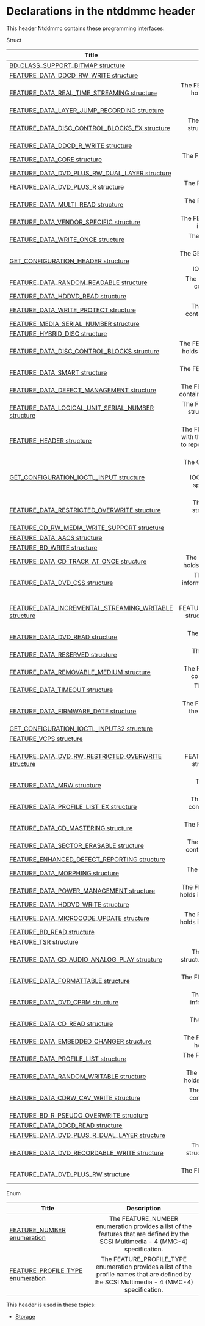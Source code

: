 # Declarations in the ntddmmc header
This header Ntddmmc contains these programming interfaces:

Struct

| Title        | Description    |
| ------------- |:-------------:|
| [BD_CLASS_SUPPORT_BITMAP structure](ns-ntddmmc--bd-class-support-bitmap.md) | TBD |
| [FEATURE_DATA_DDCD_RW_WRITE structure](ns-ntddmmc--feature-data-ddcd-rw-write.md) | TBD |
| [FEATURE_DATA_REAL_TIME_STREAMING structure](ns-ntddmmc--feature-data-real-time-streaming.md) | The FEATURE_DATA_REAL_TIME_STREAMING structure holds information about the Real Time Streaming feature. |
| [FEATURE_DATA_LAYER_JUMP_RECORDING structure](ns-ntddmmc--feature-data-layer-jump-recording.md) | TBD |
| [FEATURE_DATA_DISC_CONTROL_BLOCKS_EX structure](ns-ntddmmc--feature-data-disc-control-blocks-ex.md) | The FEATURE_DATA_DISC_CONTROL_BLOCKS_EX structure holds the data reported for a Disc Control Block. |
| [FEATURE_DATA_DDCD_R_WRITE structure](ns-ntddmmc--feature-data-ddcd-r-write.md) | TBD |
| [FEATURE_DATA_CORE structure](ns-ntddmmc--feature-data-core.md) | The FEATURE_DATA_CORE structure holds data for the Core feature descriptor. |
| [FEATURE_DATA_DVD_PLUS_RW_DUAL_LAYER structure](ns-ntddmmc--feature-data-dvd-plus-rw-dual-layer.md) | TBD |
| [FEATURE_DATA_DVD_PLUS_R structure](ns-ntddmmc--feature-data-dvd-plus-r.md) | The FEATURE_DATA_DVD_PLUS_R structure contains information about the DVD+R feature. |
| [FEATURE_DATA_MULTI_READ structure](ns-ntddmmc--feature-data-multi-read.md) | The FEATURE_DATA_MULTI_READ structure contains data for the multiread feature. |
| [FEATURE_DATA_VENDOR_SPECIFIC structure](ns-ntddmmc--feature-data-vendor-specific.md) | The FEATURE_DATA_VENDOR_SPECIFIC structure holds information about a vendor-specific feature. |
| [FEATURE_DATA_WRITE_ONCE structure](ns-ntddmmc--feature-data-write-once.md) | The FEATURE_DATA_WRITE_ONCE structure holds information for the Write Once feature. |
| [GET_CONFIGURATION_HEADER structure](ns-ntddmmc--get-configuration-header.md) | The GET_CONFIGURATION_HEADER structure is used to format the output data retrieved by the IOCTL_CDROM_GET_CONFIGURATION request. |
| [FEATURE_DATA_RANDOM_READABLE structure](ns-ntddmmc--feature-data-random-readable.md) | The FEATURE_DATA_RANDOM_READABLE structure contains data for the random readable feature. |
| [FEATURE_DATA_HDDVD_READ structure](ns-ntddmmc--feature-data-hddvd-read.md) | TBD |
| [FEATURE_DATA_WRITE_PROTECT structure](ns-ntddmmc--feature-data-write-protect.md) | The FEATURE_DATA_WRITE_PROTECT structure contains information about the Write Protect feature. |
| [FEATURE_MEDIA_SERIAL_NUMBER structure](ns-ntddmmc--feature-media-serial-number.md) | TBD |
| [FEATURE_HYBRID_DISC structure](ns-ntddmmc--feature-hybrid-disc.md) | TBD |
| [FEATURE_DATA_DISC_CONTROL_BLOCKS structure](ns-ntddmmc--feature-data-disc-control-blocks.md) | The FEATURE_DATA_DISC_CONTROL_BLOCKS structure holds an array of the data reported for the Disc Control Block feature. |
| [FEATURE_DATA_SMART structure](ns-ntddmmc--feature-data-smart.md) | The FEATURE_DATA_SMART structure holds data for the S.M.A.R.T. feature. |
| [FEATURE_DATA_DEFECT_MANAGEMENT structure](ns-ntddmmc--feature-data-defect-management.md) | The FEATURE_DATA_DEFECT_MANAGEMENT structure contains information for the Defect Management feature. |
| [FEATURE_DATA_LOGICAL_UNIT_SERIAL_NUMBER structure](ns-ntddmmc--feature-data-logical-unit-serial-number.md) | The FEATURE_DATA_LOGICAL_UNIT_SERIAL_NUMBER structure holds information about the Device Serial Number feature. |
| [FEATURE_HEADER structure](ns-ntddmmc--feature-header.md) | The FEATURE_HEADER structure is used in conjunction with the IOCTL_CDROM_GET_CONFIGURATION request to report header information for both feature and profile descriptors. |
| [GET_CONFIGURATION_IOCTL_INPUT structure](ns-ntddmmc--get-configuration-ioctl-input.md) | The GET_CONFIGURATION_IOCTL_INPUT structure is used in conjunction with the IOCTL_CDROM_GET_CONFIGURATION request to specify the sort of feature data that the request retrieves. |
| [FEATURE_DATA_RESTRICTED_OVERWRITE structure](ns-ntddmmc--feature-data-restricted-overwrite.md) | The FEATURE_DATA_RESTRICTED_OVERWRITE structure holds information about the Restricted Overwrite feature. |
| [FEATURE_CD_RW_MEDIA_WRITE_SUPPORT structure](ns-ntddmmc--feature-cd-rw-media-write-support.md) | TBD |
| [FEATURE_DATA_AACS structure](ns-ntddmmc--feature-data-aacs.md) | TBD |
| [FEATURE_BD_WRITE structure](ns-ntddmmc--feature-bd-write.md) | TBD |
| [FEATURE_DATA_CD_TRACK_AT_ONCE structure](ns-ntddmmc--feature-data-cd-track-at-once.md) | The FEATURE_DATA_CD_TRACK_AT_ONCE structure holds information about the CD Track at Once feature. |
| [FEATURE_DATA_DVD_CSS structure](ns-ntddmmc--feature-data-dvd-css.md) | The FEATURE_DATA_DVD_CSS structure holds information about the DVD Content Scrambling System (CSS) feature. |
| [FEATURE_DATA_INCREMENTAL_STREAMING_WRITABLE structure](ns-ntddmmc--feature-data-incremental-streaming-writable.md) | The FEATURE_DATA_INCREMENTAL_STREAMING_WRITABLE structure contains information about the Incremental Streaming Writable feature. |
| [FEATURE_DATA_DVD_READ structure](ns-ntddmmc--feature-data-dvd-read.md) | The FEATURE_DATA_DVD_READ structure contains information about the DVD Read feature. |
| [FEATURE_DATA_RESERVED structure](ns-ntddmmc--feature-data-reserved.md) | The FEATURE_DATA_RESERVED structure holds information about an unspecified feature. |
| [FEATURE_DATA_REMOVABLE_MEDIUM structure](ns-ntddmmc--feature-data-removable-medium.md) | The FEATURE_DATA_REMOVABLE_MEDIUM structure contains data for the removable medium feature. |
| [FEATURE_DATA_TIMEOUT structure](ns-ntddmmc--feature-data-timeout.md) | The FEATURE_DATA_TIMEOUT structure holds information about the Time-Out feature. |
| [FEATURE_DATA_FIRMWARE_DATE structure](ns-ntddmmc--feature-data-firmware-date.md) | The FEATURE_DATA_FIRMWARE_DATE structure holds the date information associated with the Firmware Information feature. |
| [GET_CONFIGURATION_IOCTL_INPUT32 structure](ns-ntddmmc--get-configuration-ioctl-input32.md) | TBD |
| [FEATURE_VCPS structure](ns-ntddmmc--feature-vcps.md) | TBD |
| [FEATURE_DATA_DVD_RW_RESTRICTED_OVERWRITE structure](ns-ntddmmc--feature-data-dvd-rw-restricted-overwrite.md) | The FEATURE_DATA_DVD_RW_RESTRICTED_OVERWRITE structure contains information for the Restricted Overwrite feature. |
| [FEATURE_DATA_MRW structure](ns-ntddmmc--feature-data-mrw.md) | The FEATURE_DATA_MRW structure contains information about the MRW feature. |
| [FEATURE_DATA_PROFILE_LIST_EX structure](ns-ntddmmc--feature-data-profile-list-ex.md) | The FEATURE_DATA_PROFILE_LIST_EX structure contains information corresponding to a profile list element in a profile list descriptor. |
| [FEATURE_DATA_CD_MASTERING structure](ns-ntddmmc--feature-data-cd-mastering.md) | The FEATURE_DATA_CD_MASTERING structure holds information for the CD Mastering feature. |
| [FEATURE_DATA_SECTOR_ERASABLE structure](ns-ntddmmc--feature-data-sector-erasable.md) | The FEATURE_DATA_SECTOR_ERASABLE structure contains information for the Sector Erasable feature. |
| [FEATURE_ENHANCED_DEFECT_REPORTING structure](ns-ntddmmc--feature-enhanced-defect-reporting.md) | TBD |
| [FEATURE_DATA_MORPHING structure](ns-ntddmmc--feature-data-morphing.md) | The FEATURE_DATA_MORPHING structure contains information about the morphing feature. |
| [FEATURE_DATA_POWER_MANAGEMENT structure](ns-ntddmmc--feature-data-power-management.md) | The FEATURE_DATA_POWER_MANAGEMENT structure holds information about the Power Management feature. |
| [FEATURE_DATA_HDDVD_WRITE structure](ns-ntddmmc--feature-data-hddvd-write.md) | TBD |
| [FEATURE_DATA_MICROCODE_UPDATE structure](ns-ntddmmc--feature-data-microcode-update.md) | The FEATURE_DATA_MICROCODE_UPDATE structure holds information about the Microcode Upgrade feature. |
| [FEATURE_BD_READ structure](ns-ntddmmc--feature-bd-read.md) | TBD |
| [FEATURE_TSR structure](ns-ntddmmc--feature-tsr.md) | TBD |
| [FEATURE_DATA_CD_AUDIO_ANALOG_PLAY structure](ns-ntddmmc--feature-data-cd-audio-analog-play.md) | The FEATURE_DATA_CD_AUDIO_ANALOG_PLAY structure holds information about the CD Audio External Play feature. |
| [FEATURE_DATA_FORMATTABLE structure](ns-ntddmmc--feature-data-formattable.md) | The FEATURE_DATA_FORMATTABLE structure contains information for the Formattable feature. |
| [FEATURE_DATA_DVD_CPRM structure](ns-ntddmmc--feature-data-dvd-cprm.md) | The FEATURE_DATA_DVD_CPRM structure holds information about the DVD Content Protection for Recorded Media (CPRM) feature. |
| [FEATURE_DATA_CD_READ structure](ns-ntddmmc--feature-data-cd-read.md) | The FEATURE_DATA_CD_READ structure contains information about the CD Read feature. |
| [FEATURE_DATA_EMBEDDED_CHANGER structure](ns-ntddmmc--feature-data-embedded-changer.md) | The FEATURE_DATA_EMBEDDED_CHANGER structure holds data for the Embedded Changer feature. |
| [FEATURE_DATA_PROFILE_LIST structure](ns-ntddmmc--feature-data-profile-list.md) | The FEATURE_DATA_PROFILE_LIST structure contains the data for a profile list descriptor. |
| [FEATURE_DATA_RANDOM_WRITABLE structure](ns-ntddmmc--feature-data-random-writable.md) | The FEATURE_DATA_RANDOM_WRITABLE structure holds information about the Random Writable feature. |
| [FEATURE_DATA_CDRW_CAV_WRITE structure](ns-ntddmmc--feature-data-cdrw-cav-write.md) | The FEATURE_DATA_CDRW_CAV_WRITE structure contains information about the CD-RW CAV Write feature. |
| [FEATURE_BD_R_PSEUDO_OVERWRITE structure](ns-ntddmmc--feature-bd-r-pseudo-overwrite.md) | TBD |
| [FEATURE_DATA_DDCD_READ structure](ns-ntddmmc--feature-data-ddcd-read.md) | TBD |
| [FEATURE_DATA_DVD_PLUS_R_DUAL_LAYER structure](ns-ntddmmc--feature-data-dvd-plus-r-dual-layer.md) | TBD |
| [FEATURE_DATA_DVD_RECORDABLE_WRITE structure](ns-ntddmmc--feature-data-dvd-recordable-write.md) | The FEATURE_DATA_DVD_RECORDABLE_WRITE structure holds information for the DVD-R/RW Write feature. |
| [FEATURE_DATA_DVD_PLUS_RW structure](ns-ntddmmc--feature-data-dvd-plus-rw.md) | The FEATURE_DATA_DVD_PLUS_RW structure contains information about the DVD+RW feature. |
Enum

| Title        | Description    |
| ------------- |:-------------:|
| [FEATURE_NUMBER enumeration](ne-ntddmmc--feature-number.md) | The FEATURE_NUMBER enumeration provides a list of the features that are defined by the SCSI Multimedia - 4 (MMC-4) specification. |
| [FEATURE_PROFILE_TYPE enumeration](ne-ntddmmc--feature-profile-type.md) | The FEATURE_PROFILE_TYPE enumeration provides a list of the profile names that are defined by the SCSI Multimedia - 4 (MMC-4) specification. |

This header is used in these topics:

- [Storage](..content/_Storage)
